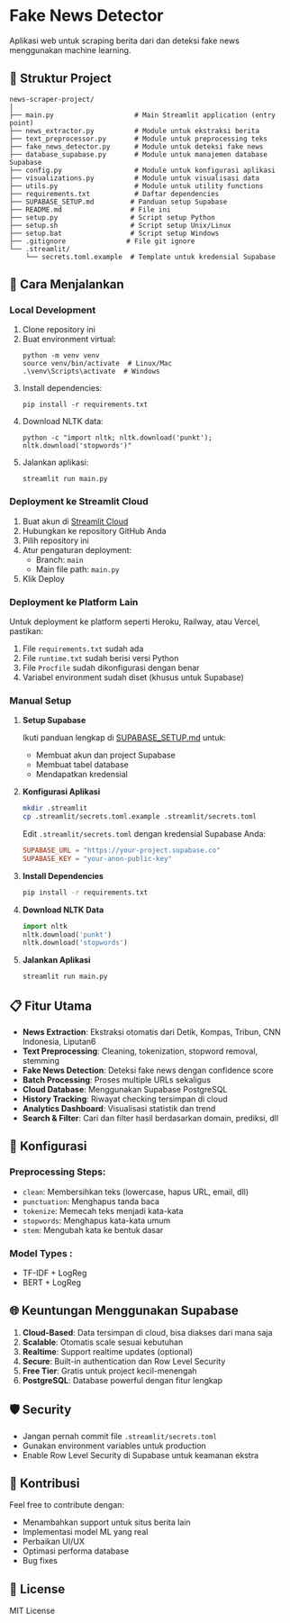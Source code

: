 # Fake News Detector

Aplikasi web untuk scraping berita dari dan deteksi fake news menggunakan machine learning.

## 📁 Struktur Project

```
news-scraper-project/
│
├── main.py                    # Main Streamlit application (entry point)
├── news_extractor.py          # Module untuk ekstraksi berita
├── text_preprocessor.py       # Module untuk preprocessing teks
├── fake_news_detector.py      # Module untuk deteksi fake news
├── database_supabase.py       # Module untuk manajemen database Supabase
├── config.py                  # Module untuk konfigurasi aplikasi
├── visualizations.py          # Module untuk visualisasi data
├── utils.py                   # Module untuk utility functions
├── requirements.txt           # Daftar dependencies
├── SUPABASE_SETUP.md         # Panduan setup Supabase
├── README.md                 # File ini
├── setup.py                  # Script setup Python
├── setup.sh                  # Script setup Unix/Linux
├── setup.bat                 # Script setup Windows
├── .gitignore               # File git ignore
└── .streamlit/
    └── secrets.toml.example  # Template untuk kredensial Supabase
```

## 🚀 Cara Menjalankan

### Local Development

1. Clone repository ini
2. Buat environment virtual:
   ```
   python -m venv venv
   source venv/bin/activate  # Linux/Mac
   .\venv\Scripts\activate  # Windows
   ```
3. Install dependencies:
   ```
   pip install -r requirements.txt
   ```
4. Download NLTK data:
   ```
   python -c "import nltk; nltk.download('punkt'); nltk.download('stopwords')"
   ```
5. Jalankan aplikasi:
   ```
   streamlit run main.py
   ```

### Deployment ke Streamlit Cloud

1. Buat akun di [Streamlit Cloud](https://share.streamlit.io/)
2. Hubungkan ke repository GitHub Anda
3. Pilih repository ini
4. Atur pengaturan deployment:
   - Branch: `main`
   - Main file path: `main.py`
5. Klik Deploy

### Deployment ke Platform Lain

Untuk deployment ke platform seperti Heroku, Railway, atau Vercel, pastikan:

1. File `requirements.txt` sudah ada
2. File `runtime.txt` sudah berisi versi Python
3. File `Procfile` sudah dikonfigurasi dengan benar
4. Variabel environment sudah diset (khusus untuk Supabase)

### Manual Setup

1. **Setup Supabase**

   Ikuti panduan lengkap di [SUPABASE_SETUP.md](SUPABASE_SETUP.md) untuk:
   - Membuat akun dan project Supabase
   - Membuat tabel database
   - Mendapatkan kredensial

2. **Konfigurasi Aplikasi**

   ```bash
   mkdir .streamlit
   cp .streamlit/secrets.toml.example .streamlit/secrets.toml
   ```

   Edit `.streamlit/secrets.toml` dengan kredensial Supabase Anda:
   ```toml
   SUPABASE_URL = "https://your-project.supabase.co"
   SUPABASE_KEY = "your-anon-public-key"
   ```

3. **Install Dependencies**

   ```bash
   pip install -r requirements.txt
   ```

4. **Download NLTK Data**

   ```python
   import nltk
   nltk.download('punkt')
   nltk.download('stopwords')
   ```

5. **Jalankan Aplikasi**

   ```bash
   streamlit run main.py
   ```

## 📋 Fitur Utama

- **News Extraction**: Ekstraksi otomatis dari Detik, Kompas, Tribun, CNN Indonesia, Liputan6
- **Text Preprocessing**: Cleaning, tokenization, stopword removal, stemming
- **Fake News Detection**: Deteksi fake news dengan confidence score
- **Batch Processing**: Proses multiple URLs sekaligus
- **Cloud Database**: Menggunakan Supabase PostgreSQL
- **History Tracking**: Riwayat checking tersimpan di cloud
- **Analytics Dashboard**: Visualisasi statistik dan trend
- **Search & Filter**: Cari dan filter hasil berdasarkan domain, prediksi, dll

## 🔧 Konfigurasi

### Preprocessing Steps:
- `clean`: Membersihkan teks (lowercase, hapus URL, email, dll)
- `punctuation`: Menghapus tanda baca
- `tokenize`: Memecah teks menjadi kata-kata
- `stopwords`: Menghapus kata-kata umum
- `stem`: Mengubah kata ke bentuk dasar

### Model Types :
- TF-IDF + LogReg
- BERT + LogReg

## 🌐 Keuntungan Menggunakan Supabase

1. **Cloud-Based**: Data tersimpan di cloud, bisa diakses dari mana saja
2. **Scalable**: Otomatis scale sesuai kebutuhan
3. **Realtime**: Support realtime updates (optional)
4. **Secure**: Built-in authentication dan Row Level Security
5. **Free Tier**: Gratis untuk project kecil-menengah
6. **PostgreSQL**: Database powerful dengan fitur lengkap


## 🛡️ Security

- Jangan pernah commit file `.streamlit/secrets.toml`
- Gunakan environment variables untuk production
- Enable Row Level Security di Supabase untuk keamanan ekstra

## 🤝 Kontribusi

Feel free to contribute dengan:
- Menambahkan support untuk situs berita lain
- Implementasi model ML yang real
- Perbaikan UI/UX
- Optimasi performa database
- Bug fixes

## 📄 License

MIT License
